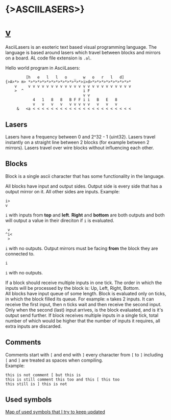 </div>
<div class="main-header">
  <h1 class="main-header">{>ASCIILASERS>}</h1>
  <h1 class="main-header"><a class="arrow" href="#content-start">v</a></h1>
</div>
<div class="content" id="content">

<span id="content-start" />

AsciiLasers is an esoteric text based visual programming language. The language
is based around lasers which travel between blocks and mirrors on a board.
AL code file extension is `.al`.

Hello world program in AsciiLasers:

```
         [h   e   l   l   o   _   w   o   r   l   d]
{>A>*> m> *>*>*>*>*>*>*>*>*>*>*>*>i>d>*>*>*>*>*>*>*>*>*
    v     v v v v v v v v v v v v v v v v v v v v v v v
    >  ^                          i F
                                  v v
            4   1   8   8   B F F i i   B   E   8
            v   v   v   v   v v v v v   v   v   v
     &   <a < < < < < < < < < < < < < < < < < < < < < <
```

## Lasers
Lasers have a frequency between 0 and 2^32 - 1 (uint32).
Lasers travel instantly on a straight line between 2 blocks (for example between 2 mirrors).
Lasers travel over wire blocks without influencing each other.

## Blocks
Block is a single ascii character that has some functionality in the language.  
  
All blocks have input and output sides. Output side is every side that has a output mirror on it. All other sides are inputs.
Example:

```
i>
v
```

`i` with inputs from **top** and **left**. **Right** and **bottom** are both outputs and both will output a value in their direciton if `i` is evaluated.  

```
 v
^i<
 >
```

`i` with no outputs. Output mirrors must be facing **from** the block they are connected to.

```
i
```

`i` with no outputs.  
  
If a block should receive multiple inputs in one tick. The order in which the inputs will be processed by the block is: Up, Left, Right, Bottom.  
All blocks have input queue of some length. Block is evaluated only on ticks, in which the block filled its queue. For example: `m` takes 2 inputs. It can receive the first input, then n ticks wait and then receive the second input. Only when the second (last) input arrives, is the block evaluated, and is it's output send further. If block receives multiple inputs in a single tick, total number of which would be higher that the number of inputs it requires, all extra inputs are discarded.  

## Comments
Comments start with `[` and end with `]` every character from `[` to `]` including `[` and `]` are treated as spaces when compiling.  
Example:
```
this is not comment [ but this is
this is still comment this too and this [ this too
this still is ] this is not
```

## Used symbols
[Map of used symbols that I try to keep updated](used.html)

